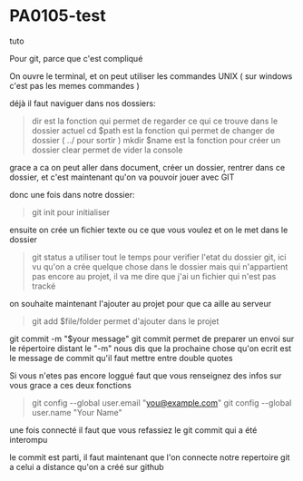 # PA0105-test
tuto

Pour git, parce que c'est compliqué

On ouvre le terminal, et on peut utiliser les commandes UNIX ( sur windows c'est pas les memes commandes )

déjà il faut naviguer dans nos dossiers: 

> dir est la fonction qui permet de regarder ce qui ce trouve dans le dossier actuel
> cd $path est la fonction qui permet de changer de dossier ( ../ pour sortir )
> mkdir $name est la fonction pour créer un dossier
> clear permet de vider la console

grace a ca on peut aller dans document, créer un dossier, rentrer dans ce dossier, et c'est maintenant qu'on va pouvoir jouer avec GIT 

donc une fois dans notre dossier: 

> git init pour initialiser 

ensuite on crée un fichier texte ou ce que vous voulez et on le met dans le dossier

> git status a utiliser tout le temps pour verifier l'etat du dossier git, ici vu qu'on a crée quelque chose dans le dossier mais qui n'appartient pas encore au projet, il va me dire que j'ai un fichier qui n'est pas tracké

on souhaite maintenant l'ajouter au projet pour que ca aille au serveur 

> git add $file/folder  permet d'ajouter dans le projet 

git commit -m "$your message" git commit permet de preparer un envoi sur le répertoire distant le "-m" nous dis que la prochaine chose qu'on ecrit est le message de commit qu'il faut mettre entre double quotes 

Si vous n'etes pas encore loggué faut que vous renseignez des infos sur vous grace a ces deux fonctions 
 > git config --global user.email "you@example.com"
 > git config --global user.name "Your Name"

une fois connecté il faut que vous refassiez le git commit qui a été interompu

le commit est parti, il faut maintenant que l'on connecte notre repertoire git a celui a distance qu'on a créé sur github 


